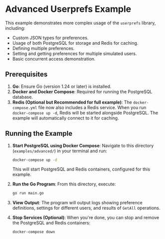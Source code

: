 # Advanced Userprefs Example

This example demonstrates more complex usage of the `userprefs` library, including:
- Custom JSON types for preferences.
- Usage of both PostgreSQL for storage and Redis for caching.
- Defining multiple preferences.
- Setting and getting preferences for multiple simulated users.
- Basic concurrent access demonstration.

## Prerequisites

1.  **Go**: Ensure Go (version 1.24 or later) is installed.
2.  **Docker and Docker Compose**: Required for running the PostgreSQL database.
3.  **Redis (Optional but Recommended for full example)**: The `docker-compose.yml` file now also includes a Redis service. When you run `docker-compose up -d`, Redis will be started alongside PostgreSQL. The example will automatically connect to it for caching.

## Running the Example

1.  **Start PostgreSQL using Docker Compose**:
    Navigate to this directory (`examples/advanced/`) in your terminal and run:
    ```bash
    docker-compose up -d
    ```
    This will start PostgreSQL and Redis containers, configured for this example.

2.  **Run the Go Program**:
    From this directory, execute:
    ```bash
    go run main.go
    ```

3.  **View Output**:
    The program will output logs showing preference definitions, settings for different users, and results of `GetAll` operations.

4.  **Stop Services (Optional)**:
    When you're done, you can stop and remove the PostgreSQL and Redis containers:
    ```bash
    docker-compose down
    ```
